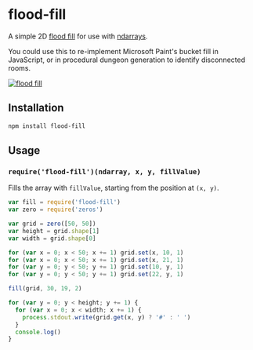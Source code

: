 # flood-fill #

A simple 2D [flood fill](http://en.wikipedia.org/wiki/Flood_fill) for use with
[ndarrays](http://github.com/mikolalysenko/ndarray).

You could use this to re-implement Microsoft Paint's bucket fill in
JavaScript, or in procedural dungeon generation to identify disconnected rooms.

[![flood fill](https://raw.github.com/hughsk/flood-fill/master/example.gif)](http://en.wikipedia.org/wiki/File:Recursive_Flood_Fill_4_%28aka%29.gif)

## Installation ##

``` bash
npm install flood-fill
```

## Usage ##

### `require('flood-fill')(ndarray, x, y, fillValue)` ###

Fills the array with `fillValue`, starting from the position at `(x, y)`.

``` javascript
var fill = require('flood-fill')
var zero = require('zeros')

var grid = zero([50, 50])
var height = grid.shape[1]
var width = grid.shape[0]

for (var x = 0; x < 50; x += 1) grid.set(x, 10, 1)
for (var x = 0; x < 50; x += 1) grid.set(x, 21, 1)
for (var y = 0; y < 50; y += 1) grid.set(10, y, 1)
for (var y = 0; y < 50; y += 1) grid.set(22, y, 1)

fill(grid, 30, 19, 2)

for (var y = 0; y < height; y += 1) {
  for (var x = 0; x < width; x += 1) {
    process.stdout.write(grid.get(x, y) ? '#' : ' ')
  }
  console.log()
}
```
